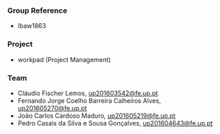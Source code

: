 ### Group Reference
* lbaw1863

### Project
* workpad (Project Management)

### Team

* Cláudio Fischer Lemos, up201603542@fe.up.pt
* Fernando Jorge Coelho Barreira Calheiros Alves, up201605270@fe.up.pt
* João Carlos Cardoso Maduro, up201605219@fe.up.pt
* Pedro Casais da Silva e Sousa Gonçalves, up201604643@fe.up.pt